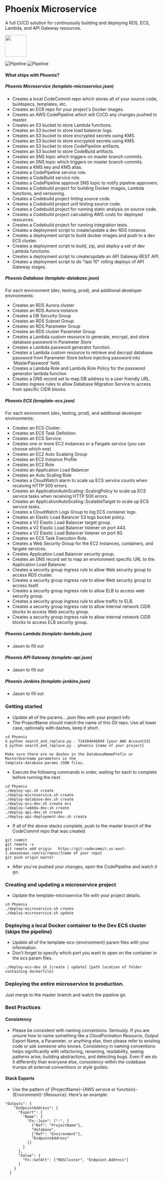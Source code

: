 # Phoenix Microservice
A full CI/CD solution for continuously building and deploying RDS, ECS, Lambda, and API Gateway resources.


<img src="/Phoenix/images/logo.png" height="70px"/>

![Pipeline](/Phoenix/images/pipeline_1a.png)
![Pipeline](/Phoenix/images/pipeline_1b.png)

#### What ships with Phoenix?
##### Phoenix Microservice (template-microservice.json)
* Creates a local CodeCommit repo which stores all of your source code, buildspecs, templates, etc.
* Creates an ECR repo for your project's Docker images.
* Creates an AWS CodePipeline which will CI/CD any changes pushed to master.
* Creates an S3 bucket to store Lambda functions.
* Creates an S3 bucket to store load balancer logs.
* Creates an S3 bucket to store encrypted secrets using KMS.
* Creates an S3 bucket to store encrypted secrets using KMS.
* Creates an S3 bucket to store CodePipeline artifacts.
* Creates an S3 bucket to store CodeBuild artifacts.
* Creates an SNS topic which triggers on master branch commits.
* Creates an SNS topic which triggers on master branch commits.
* Creates a KMS key and KMS alias.
* Creates a CodePipeline service role.
* Creates a CodeBuild service role.
* Creates a CodePipeline approval SNS topic to notify pipeline approvers.
* Creates a Codebuild project for building Docker images, Lambda functions, and versioning.
* Creates a Codebuild project linting source code.
* Creates a Codebuild project unit testing source code.
* Creates a Codebuild project for running static analysis on source code.
* Creates a Codebuild project calculating AWS costs for deployed resources.
* Creates a Codebuild project for running integration tests.
* Creates a deployment script to create/update a dev RDS instance.
* Creates a deployment script to build docker images and push to a dev ECS cluster.
* Creates a deployment script to build, zip, and deploy a set of dev Lambda functions.
* Creates a deployment script to create/update an API Gateway REST API.
* Creates a deployment script to do "last 10" rolling deploys of API Gateway stages.

##### Phoenix Database (template-database.json)
For each environment (dev, testing, prod), and additional developer environments:
* Creates an RDS Aurora cluster
* Creates an RDS Aurora instance
* Creates a DB Security Group
* Creates an RDS Subnet Group
* Creates an RDS Parameter Group
* Creates an RDS cluster Parameter Group
* Creates a Lambda custom resource to generate, encrypt, and store database password in Parameter Store
* Creates a Lambda password generator function.
* Creates a Lambda custom resource to retrieve and decrypt database password from Parameter Store before injecting password into 'MasterPassword' field.
* Creates a Lambda Role and Lambda Role Policy for the password generator lambda function
* Creates a DNS record set to map DB address to a user friendly URL.
* Creates ingress rules to allow Database Migration Service to access from specific CIDR blocks.

##### Phoenix ECS (template-ecs.json)
For each environment (dev, testing, prod), and additional developer environments:
* Creates an ECS Cluster.
* Creates an ECS Task Definition.
* Creates an ECS Service.
* Creates one or more EC2 instances or a Fargate service (you can choose which one)
* Creates an EC2 Auto Scalaing Group
* Creates an EC2 Instance Profile
* Creates an EC2 Role
* Creates an Application Load Balancer
* Creates an Auto Scaling Role
* Creates a CloudWatch alarm to scale up ECS service counts when receiving HTTP 500 errors.
* Creates an ApplicationAutoScaling::ScalingPolicy to scale up ECS service tasks when receiving HTTP 500 errors.
* Creates an ApplicationAutoScaling::ScalableTarget to scale up ECS service tasks.
* Creates a CloudWatch Logs Group to log ECS container logs.
* Creates an Elastic Load Balancer S3 logs bucket policy.
* Creates a V2 Elastic Load Balancer target group.
* Creates a V2 Elastic Load Balancer listener on port 443.
* Creates a V2 Elastic Load Balancer listener on port 80.
* Creates an ECS Task Execution Role.
* Creates a Web Security Group for the EC2 instances, containers, and fargate services.
* Creates Application Load Balancer security group.
* Creates an DNS record set to map an environment specific URL to the Application Load Balancer.
* Creates a security group ingress rule to allow Web security group to access RDS cluster.
* Creates a security group ingress rule to allow Web security group to access itself.
* Creates a security group ingress rule to allow ELB to access web security group.
* Creates a security group ingress rule to allow traffic to ELB.
* Creates a security group ingress rule to allow internal network CIDR blocks to access Web security group.
* Creates a security group ingress rule to allow internal network CIDR blocks to access ELB security group.

##### Phoenix Lambda (template-lambda.json)
* Jason to fill out

##### Phoenix API Gateway (template-api.json)
* Jason to fill out

##### Phoenix Jenkins (template-jenkins.json)
* Jason to fill out


### Getting started
* Update all of the params....json files with your project info
* The ProjectName should match the name of this Git repo. Use all lower case, optionally with dashes, keep it short.
```
cd Phoenix
$ python search_and_replace.py . 714284646049 {your AWS AccountId}
$ python search_and_replace.py . phoenix {name of your project}

Make sure there are no dashes in the DatabaseNamePrefix or MasterUsername parameters in the
template-database-params JSON files.
```
* Execute the following commands in order, waiting for each to complete before running the next.
```
cd Phoenix
./deploy-vpc.sh create
./deploy-microservice.sh create
./deploy-database-dev.sh create
./deploy-ecs-dev.sh create ecs
./deploy-lambda-dev.sh create
./deploy-api-dev.sh create
./deploy-api-deployment-dev.sh create
```
* If all of the above stacks complete, push to the master branch of the CodeCommit repo that was created.
```
git commit
git remote -v
git remote add origin	https://git-codecommit.us-east-1.amazonaws.com/v1/repos/{name of your repo}
git push origin master
```
* After you've pushed your changes, open the CodePipeline and watch it go.

### Creating and updating a microservice project
* Update the template-microservice file with your project details.
```
cd Phoenix
./deploy-microservice.sh create
./deploy-microservice.sh update
```

### Deploying a local Docker container to the Dev ECS cluster (skips the pipeline)
* Update all of the template-ecs-{environment} param files with your information.
* Don't forget to specify which port you want to open on the container in the ecs param files.
```
./deploy-ecs-dev.sh [create | update] [path location of folder containing dockerfile]
```

### Deploying the entire microservice to production.
Just merge to the master branch and watch the pipeline go.

### Best Practices
#### Consistency
* Please be consistent with naming conventions. Seriously. If you are unsure
how to name something like a CloudFormation Resource, Output Export Name, a
Parameter, or anything else, then please refer to existing code or ask someone
who knows. Consistency in naming conventions helps significantly with refactoring,
renaming, readability, seeing patterns arise, building abstractions, and detecting bugs.
Even if we do it differently than everyone else, consistency within the codebase
trumps all external conventions or style guides.

#### Stack Exports
* Use the pattern of {ProjectName}-{AWS service or function}-{Environment}-{Resource}. Here's an example:
```
"Outputs": {
    "EndpointAddress": {
      "Export": {
        "Name": {
          "Fn::Join": ["-", [
            {"Ref": "ProjectName"},
            "database",
            {"Ref": "Environment"},
            "EndpointAddress"
          ]]
        }
      },
      "Value": {
        "Fn::GetAtt": ["RDSCluster", "Endpoint.Address"]
      }
    }
  }
```
